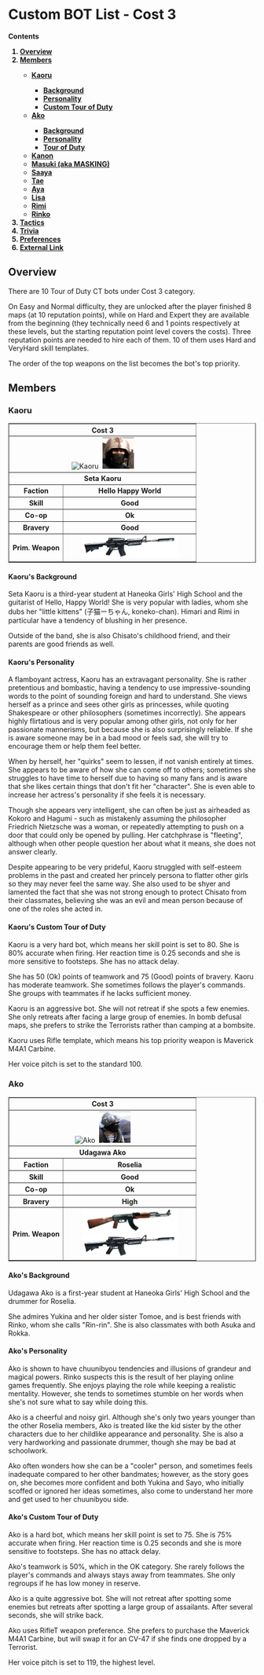 # Custom BOT List - Cost 3
<B>Contents
<Ol>
<Li><a href="#overview">Overview</a></li>
<Li><a href="#members">Members</a></li>
<Ul>
<Li><a href="#kaoru">Kaoru</a></li>
<ul>
<li><a href="#kaorus-background">Background</a></li>
<li><a href="#kaorus-personality">Personality</a></li>
<li><a href="#kaorus-custom-tour-of-duty">Custom Tour of Duty</a></li>
</ul>
<Li><a href="#ako">Ako</a></li>
<ul>
<li><a href="#akos-background">Background</a></li>
<li><a href="#akos-personality">Personality</a></li>
<li><a href="#akos-custom-tour-of-duty">Tour of Duty</a></li>
</ul>
<Li><a href="#kanon">Kanon</a></li>
<Li><a href="#masuki-aka-masking">Masuki (aka MASKING)</a></li>
<Li><a href="#saaya">Saaya</a></li>
<Li><a href="#tae">Tae</a></li>
<Li><a href="#aya">Aya</a></li>
<Li><a href="#lisa">Lisa</a></li>
<Li><a href="#rimi">Rimi</a></li>
<Li><a href="#rinko">Rinko</a></li>
</Ul>
<Li><a href="#tactics">Tactics</a></li>
<Li><a href="#trivia">Trivia</a></li>
<Li><a href="#preferences">Preferences</a></li>
<Li><a href="#external-link">External Link</a></li>
</Ol></b>

## Overview
There are 10 Tour of Duty CT bots under Cost 3 category.

On Easy and Normal difficulty, they are unlocked after the player finished 8 maps (at 10 reputation points), while on Hard and Expert they are available from the beginning (they technically need 6 and 1 points respectively at these levels, but the starting reputation point level covers the costs). Three reputation points are needed to hire each of them. 10 of them uses Hard and VeryHard skill templates.

The order of the top weapons on the list becomes the bot's top priority.

## Members
### Kaoru
<Table border="1">
<Tbody align="center">
<Tr>
<Th colspan="2">Cost 3</th>
</Tr>
<Tr>
<Td colspan="2"><img alt="Kaoru" width="64px" height="64px" src="https://i.bandori.party/u/i/m/17Kaoru-Seta-RHusGK.png">&nbsp;&nbsp;<img src="https://raw.githubusercontent.com/munawars14/Munawars14-Condition-Zero-Custom-BOT-for-Tour-of-Duty-from-BanG-Dream/main/gsg9.png" /></td>
</Tr>
<Tr>
<Th colspan="2">Seta Kaoru</th>
</Tr>
<Tr>
<Th>Faction</th>
<Th>Hello Happy World</th>
</Tr>
<Tr>
<Th>Skill</th>
<Th>Good</th>
</Tr>
<Tr>
<Th>Co-op</th>
<Th>Ok</th>
</Tr>
<Tr>
<Th>Bravery</th>
<Th>Good</th>
</Tr>
<Tr>
<Th>Prim. Weapon</th>
<td><img width="75%" height="75%" src="https://raw.githubusercontent.com/munawars14/Munawars14-Condition-Zero-Custom-BOT-for-Tour-of-Duty-from-BanG-Dream/main/m4a1.png" /></td>
</Tr>
</Tbody>
</Table>

#### Kaoru's Background
Seta Kaoru is a third-year student at Haneoka Girls' High School and the guitarist of Hello, Happy World!
She is very popular with ladies, whom she dubs her "little kittens" (子猫ーちゃん, koneko-chan). Himari and Rimi in particular have a tendency of blushing in her presence.

Outside of the band, she is also Chisato's childhood friend, and their parents are good friends as well.

#### Kaoru's Personality
A flamboyant actress, Kaoru has an extravagant personality. She is rather pretentious and bombastic, having a tendency to use impressive-sounding words to the point of sounding foreign and hard to understand. She views herself as a prince and sees other girls as princesses, while quoting Shakespeare or other philosophers (sometimes incorrectly). She appears highly flirtatious and is very popular among other girls, not only for her passionate mannerisms, but because she is also surprisingly reliable. If she is aware someone may be in a bad mood or feels sad, she will try to encourage them or help them feel better.

When by herself, her "quirks" seem to lessen, if not vanish entirely at times. She appears to be aware of how she can come off to others; sometimes she struggles to have time to herself due to having so many fans and is aware that she likes certain things that don't fit her "character". She is even able to increase her actress's personality if she feels it is necessary.

Though she appears very intelligent, she can often be just as airheaded as Kokoro and Hagumi - such as mistakenly assuming the philosopher Friedrich Nietzsche was a woman, or repeatedly attempting to push on a door that could only be opened by pulling. Her catchphrase is "fleeting", although when other people question her about what it means, she does not answer clearly.

Despite appearing to be very prideful, Kaoru struggled with self-esteem problems in the past and created her princely persona to flatter other girls so they may never feel the same way. She also used to be shyer and lamented the fact that she was not strong enough to protect Chisato from their classmates, believing she was an evil and mean person because of one of the roles she acted in.

#### Kaoru's Custom Tour of Duty
Kaoru is a very hard bot, which means her skill point is set to 80. She is 80% accurate when firing. Her reaction time is 0.25 seconds and she is more sensitive to footsteps. She has no attack delay.

She has 50 (Ok) points of teamwork and 75 (Good) points of bravery. Kaoru has moderate teamwork. She sometimes follows the player's commands. She groups with teammates if he lacks sufficient money.

Kaoru is an aggressive bot. She will not retreat if she spots a few enemies. She only retreats after facing a large group of enemies. In bomb defusal maps, she prefers to strike the Terrorists rather than camping at a bombsite.

Kaoru uses Rifle template, which means his top priority weapon is Maverick M4A1 Carbine.

Her voice pitch is set to the standard 100.

### Ako
<Table border="1">
<Tbody align="center">
<Tr>
<Th colspan="2">Cost 3</th>
</Tr>
<Tr>
<Td colspan="2"><img alt="Ako" width="64px" height="64px" src="https://i.bandori.party/u/i/m/29Ako-Udagawa-resmOR.png">&nbsp;&nbsp;<img src="https://raw.githubusercontent.com/munawars14/Munawars14-Condition-Zero-Custom-BOT-for-Tour-of-Duty-from-BanG-Dream/main/spetsnaz.png" /></td>
</Tr>
<Tr>
<Th colspan="2">Udagawa Ako</th>
</Tr>
<Tr>
<Th>Faction</th>
<Th>Roselia</th>
</Tr>
<Tr>
<Th>Skill</th>
<Th>Good</th>
</Tr>
<Tr>
<Th>Co-op</th>
<Th>Ok</th>
</Tr>
<Tr>
<Th>Bravery</th>
<Th>High</th>
</Tr>
<Tr>
<Th>Prim. Weapon</th>
<td><img width="75%" height="75%" src="https://raw.githubusercontent.com/munawars14/Munawars14-Condition-Zero-Custom-BOT-for-Tour-of-Duty-from-BanG-Dream/main/ak47.png" /><br>
<img width="75%" height="75%" src="https://raw.githubusercontent.com/munawars14/Munawars14-Condition-Zero-Custom-BOT-for-Tour-of-Duty-from-BanG-Dream/main/m4a1.png" /></td>
</Tr>
</Tbody>
</Table>

#### Ako's Background
Udagawa Ako is a first-year student at Haneoka Girls' High School and the drummer for Roselia.

She admires Yukina and her older sister Tomoe, and is best friends with Rinko, whom she calls "Rin-rin". She is also classmates with both Asuka and Rokka.

#### Ako's Personality
Ako is shown to have chuunibyou tendencies and illusions of grandeur and magical powers. Rinko suspects this is the result of her playing online games frequently. She enjoys playing the role while keeping a realistic mentality. However, she tends to sometimes stumble on her words when she's not sure what to say while doing this.

Ako is a cheerful and noisy girl. Although she's only two years younger than the other Roselia members, Ako is treated like the kid sister by the other characters due to her childlike appearance and personality. She is also a very hardworking and passionate drummer, though she may be bad at schoolwork.

Ako often wonders how she can be a "cooler" person, and sometimes feels inadequate compared to her other bandmates; however, as the story goes on, she becomes more confident and both Yukina and Sayo, who initially scoffed or ignored her ideas sometimes, also come to understand her more and get used to her chuunibyou side.

#### Ako's Custom Tour of Duty
Ako is a hard bot, which means her skill point is set to 75. She is 75% accurate when firing. Her reaction time is 0.25 seconds and she is more sensitive to footsteps. She has no attack delay.

Ako's teamwork is 50%, which in the OK category. She rarely follows the player's commands and always stays away from teammates. She only regroups if he has low money in reserve.

Ako is a quite aggressive bot. She will not retreat after spotting some enemies but retreats after spotting a large group of assailants. After several seconds, she will strike back.

Ako uses RifleT weapon preference. She prefers to purchase the Maverick M4A1 Carbine, but will swap it for an CV-47 if she finds one dropped by a Terrorist. 

Her voice pitch is set to 119, the highest level.

